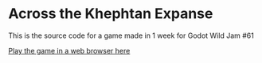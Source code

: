 # Across the Khephtan Expanse

This is the source code for a game made in 1 week for Godot Wild Jam #61

[Play the game in a web browser here](https://fuzzylobster22.itch.io/across-the-khept)
